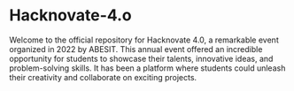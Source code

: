 # Hacknovate-4.o
Welcome to the official repository for Hacknovate 4.0, a remarkable event organized in 2022 by ABESIT. This annual event offered an incredible opportunity for students to showcase their talents, innovative ideas, and problem-solving skills. It has been a platform where students could unleash their creativity and collaborate on exciting projects.
